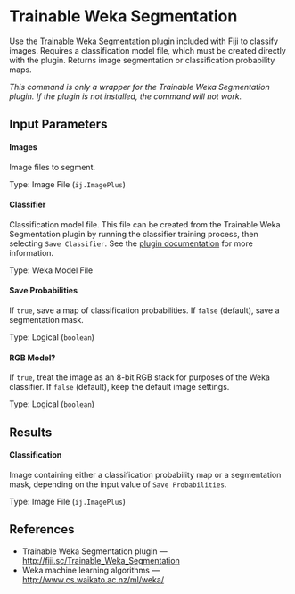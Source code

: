 Trainable Weka Segmentation
===========================

Use the [Trainable Weka Segmentation](http://fiji.sc/Trainable_Weka_Segmentation)
plugin included with Fiji to classify images. Requires
a classification model file, which must be created
directly with the plugin. Returns image
segmentation or classification probability maps.

*This command is only a wrapper for the Trainable Weka Segmentation
plugin. If the plugin is not installed, the command will not work.*

Input Parameters
----------------

#### Images

Image files to segment.

Type: Image File (`ij.ImagePlus`)

#### Classifier

Classification model file. This file can be created from
the Trainable Weka Segmentation plugin by running the
classifier training process, then selecting `Save Classifier`.
See the [plugin documentation](http://fiji.sc/Trainable_Weka_Segmentation)
for more information.

Type: Weka Model File

#### Save Probabilities

If `true`, save a map of classification probabilities.
If `false` (default), save a segmentation mask.

Type: Logical (`boolean`)

#### RGB Model?

If `true`, treat the image as an 8-bit RGB stack for purposes of the
Weka classifier.
If `false` (default), keep the default image settings.

Type: Logical (`boolean`)

Results
-------

#### Classification

Image containing either a classification probability map
or a segmentation mask, depending on the input value of
`Save Probabilities`.

Type: Image File (`ij.ImagePlus`)

References
----------

- Trainable Weka Segmentation plugin &mdash; <http://fiji.sc/Trainable_Weka_Segmentation>
- Weka machine learning algorithms &mdash; <http://www.cs.waikato.ac.nz/ml/weka/>
